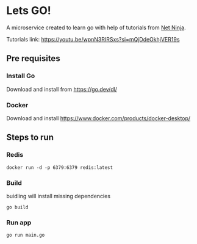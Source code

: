 # Lets GO!

A microservice created to learn go with help of tutorials from [Net Ninja](https://www.youtube.com/@NetNinja).

Tutorials link: https://youtu.be/wpnN3RIRSxs?si=mQjDdeOkhjVER19s 

## Pre requisites

### Install Go

Download and install from https://go.dev/dl/

### Docker

Download and install https://www.docker.com/products/docker-desktop/



## Steps to run

### Redis
```
docker run -d -p 6379:6379 redis:latest
```

### Build
buidling will install missing dependencies
```
go build
```


### Run app

```
go run main.go
```

